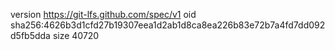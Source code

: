 version https://git-lfs.github.com/spec/v1
oid sha256:4626b3d1cfd27b19307eea1d2ab1d8ca8ea226b83e72b7a4fd7dd092d5fb5dda
size 40720
